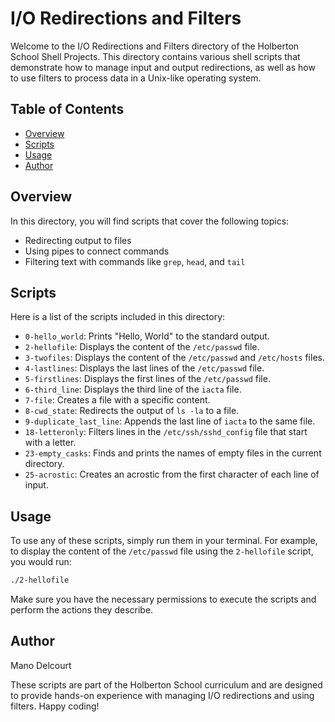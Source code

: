# I/O Redirections and Filters

Welcome to the I/O Redirections and Filters directory of the Holberton School Shell Projects. This directory contains various shell scripts that demonstrate how to manage input and output redirections, as well as how to use filters to process data in a Unix-like operating system.

## Table of Contents
- [Overview](#overview)
- [Scripts](#scripts)
- [Usage](#usage)
- [Author](#author)

## Overview
In this directory, you will find scripts that cover the following topics:
- Redirecting output to files
- Using pipes to connect commands
- Filtering text with commands like `grep`, `head`, and `tail`

## Scripts
Here is a list of the scripts included in this directory:
- `0-hello_world`: Prints "Hello, World" to the standard output.
- `2-hellofile`: Displays the content of the `/etc/passwd` file.
- `3-twofiles`: Displays the content of the `/etc/passwd` and `/etc/hosts` files.
- `4-lastlines`: Displays the last lines of the `/etc/passwd` file.
- `5-firstlines`: Displays the first lines of the `/etc/passwd` file.
- `6-third_line`: Displays the third line of the `iacta` file.
- `7-file`: Creates a file with a specific content.
- `8-cwd_state`: Redirects the output of `ls -la` to a file.
- `9-duplicate_last_line`: Appends the last line of `iacta` to the same file.
- `18-letteronly`: Filters lines in the `/etc/ssh/sshd_config` file that start with a letter.
- `23-empty_casks`: Finds and prints the names of empty files in the current directory.
- `25-acrostic`: Creates an acrostic from the first character of each line of input.

## Usage
To use any of these scripts, simply run them in your terminal. For example, to display the content of the `/etc/passwd` file using the `2-hellofile` script, you would run:
```bash
./2-hellofile
```
Make sure you have the necessary permissions to execute the scripts and perform the actions they describe.

## Author
Mano Delcourt

These scripts are part of the Holberton School curriculum and are designed to provide hands-on experience with managing I/O redirections and using filters. Happy coding!
